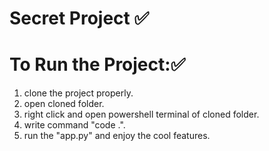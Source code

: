 # Secret Project ✅

# To Run the Project:✅
  1. clone the project properly.
  2. open cloned folder.
  3. right click and open powershell terminal of cloned folder.
  4. write command "code .".
  5. run the "app.py" and enjoy the cool features.
